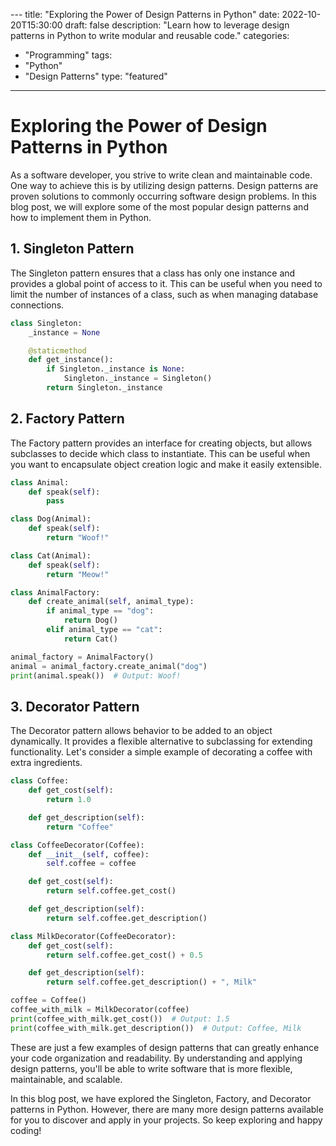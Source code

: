 --- title: "Exploring the Power of Design Patterns in Python" 
date: 2022-10-20T15:30:00 
draft: false 
description: "Learn how to leverage design patterns in Python to write modular and reusable code." 
categories: 
- "Programming" 
tags: 
- "Python" 
- "Design Patterns" 
type: "featured" 
---

# Exploring the Power of Design Patterns in Python

As a software developer, you strive to write clean and maintainable code. One way to achieve this is by utilizing design patterns. Design patterns are proven solutions to commonly occurring software design problems. In this blog post, we will explore some of the most popular design patterns and how to implement them in Python.

## 1. Singleton Pattern

The Singleton pattern ensures that a class has only one instance and provides a global point of access to it. This can be useful when you need to limit the number of instances of a class, such as when managing database connections.

```python
class Singleton:
    _instance = None

    @staticmethod
    def get_instance():
        if Singleton._instance is None:
            Singleton._instance = Singleton()
        return Singleton._instance
```

## 2. Factory Pattern

The Factory pattern provides an interface for creating objects, but allows subclasses to decide which class to instantiate. This can be useful when you want to encapsulate object creation logic and make it easily extensible.

```python
class Animal:
    def speak(self):
        pass

class Dog(Animal):
    def speak(self):
        return "Woof!"

class Cat(Animal):
    def speak(self):
        return "Meow!"

class AnimalFactory:
    def create_animal(self, animal_type):
        if animal_type == "dog":
            return Dog()
        elif animal_type == "cat":
            return Cat()

animal_factory = AnimalFactory()
animal = animal_factory.create_animal("dog")
print(animal.speak())  # Output: Woof!
```

## 3. Decorator Pattern

The Decorator pattern allows behavior to be added to an object dynamically. It provides a flexible alternative to subclassing for extending functionality. Let's consider a simple example of decorating a coffee with extra ingredients.

```python
class Coffee:
    def get_cost(self):
        return 1.0

    def get_description(self):
        return "Coffee"

class CoffeeDecorator(Coffee):
    def __init__(self, coffee):
        self.coffee = coffee

    def get_cost(self):
        return self.coffee.get_cost()

    def get_description(self):
        return self.coffee.get_description()

class MilkDecorator(CoffeeDecorator):
    def get_cost(self):
        return self.coffee.get_cost() + 0.5

    def get_description(self):
        return self.coffee.get_description() + ", Milk"

coffee = Coffee()
coffee_with_milk = MilkDecorator(coffee)
print(coffee_with_milk.get_cost())  # Output: 1.5
print(coffee_with_milk.get_description())  # Output: Coffee, Milk
```

These are just a few examples of design patterns that can greatly enhance your code organization and readability. By understanding and applying design patterns, you'll be able to write software that is more flexible, maintainable, and scalable.

In this blog post, we have explored the Singleton, Factory, and Decorator patterns in Python. However, there are many more design patterns available for you to discover and apply in your projects. So keep exploring and happy coding!
